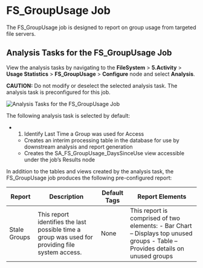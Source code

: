 # FS_GroupUsage Job

The FS_GroupUsage job is designed to report on group usage from targeted file servers.

## Analysis Tasks for the FS_GroupUsage Job

View the analysis tasks by navigating to the **FileSystem** > **5.Activity** > **Usage
Statistics** > **FS_GroupUsage** > **Configure** node and select **Analysis**.

**CAUTION:** Do not modify or deselect the selected analysis task. The analysis task is
preconfigured for this job.

![Analysis Tasks for the FS_GroupUsage Job](/img/product_docs/accessanalyzer/12.0/solutions/filesystem/activity/usagestatistics/groupusageanalysis.webp)

The following analysis task is selected by default:

-   1. Identify Last Time a Group was used for Access

    - Creates an interim processing table in the database for use by downstream analysis and report
      generation
    - Creates the SA_FS_GroupUsage_DaysSinceUse view accessible under the job’s Results node

In addition to the tables and views created by the analysis task, the FS_GroupUsage job produces the
following pre-configured report:

| Report       | Description                                                                                      | Default Tags | Report Elements                                                                                                                |
| ------------ | ------------------------------------------------------------------------------------------------ | ------------ | ------------------------------------------------------------------------------------------------------------------------------ |
| Stale Groups | This report identifies the last possible time a group was used for providing file system access. | None         | This report is comprised of two elements: - Bar Chart – Displays top unused groups - Table – Provides details on unused groups |
